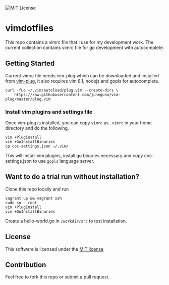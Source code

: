 ![MIT License](https://img.shields.io/github/license/milindacharya/subneter.svg)

# vimdotfiles

This repo contains a vimrc file that I use for my development work. The current collection contains vimrc file for go development with autocomplete.

## Getting Started
Current vimrc file needs vim-plug which can be downloaded and installed from [vim-plug](https://github.com/junegunn/vim-plug), it also requires vim 8.1, nodejs and gopls for autocomplete.
```
curl -fLo ~/.vim/autoload/plug.vim --create-dirs \
    https://raw.githubusercontent.com/junegunn/vim-plug/master/plug.vim
```

### Install vim plugins and settings file
Once vim-plug is installed, you can copy `vimrc` as `.vimrc` in your home directory and do the following.
```
vim +PlugInstall 
vim +GoInstallBinaries
cp coc-settings.json ~/.vim/
```
This will install vim plugins, install go binaries necessary and copy coc-settings.json to use `gopls` language server.

## Want to do a trial run without installation?
Clone this repo locally and run 
```
vagrant up && vagrant ssh
sudo su - root
vim +PlugInstall 
vim +GoInstallBinaries
```
Create a hello-world.go in `/workdir/src` to test installation.

## License
This software is licensed under the [MIT license](LICENSE.md)

## Contribution
Feel free to fork this repo or submit a pull request. 

